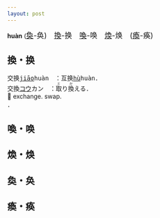 ```yaml
---
layout: post
---
```


**huàn** (<big>[奐]({{site.url}}{{page.url}}#奐・奂)-奂)　[換]({{site.url}}{{page.url}}#換・换)-换　[喚]({{site.url}}{{page.url}}#喚・唤)-唤　[煥]({{site.url}}{{page.url}}#煥・焕)-焕　([瘓]({{site.url}}{{page.url}}#瘓・痪)-痪)</big>

## 換・换

交换<tt>[jiāo]()huàn</tt>　：互换<tt>[hù]()huàn</tt>．   
交換<tt>[コウ]()カン</tt>　：<ruby>取<rt>と</rt></ruby>り<ruby>換<rt>か</rt></ruby>える．　  
💱 exchange. swap.   
．   







## 喚・唤

## 煥・焕

## 奐・奂

## 瘓・痪
